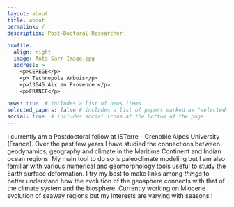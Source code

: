 ```yaml
---
layout: about
title: about
permalink: /
description: Post-Doctoral Researcher

profile:
  align: right
  image: Anta-Sarr-Image.jpg
  address: >
    <p>CEREGE</p>
    <p> Technopole Arbois</p>
    <p>13545 Aix en Provence </p>
    <p>FRANCE</p>

news: true  # includes a list of news items
selected_papers: false # includes a list of papers marked as "selected={true}"
social: true  # includes social icons at the bottom of the page
---
```


I currently am a Postdoctoral fellow at ISTerre - Grenoble Alpes University (France). Over the past few years I have studied the connections between geodynamics, geography and climate in the Maritime Continent and Indian ocean regions. My main tool to do so is paleoclimate modeling but I am also familiar with various numerical and geomorphology tools useful to study the Earth surface deformation. I try my best to make links among _things_ to better understand how the evolution of the geosphere connects with that of the climate system and the biosphere. Currently working on Miocene evolution of seaway regions but my interests are varying with seasons !     






